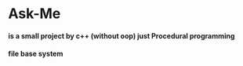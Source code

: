 # Ask-Me
#### is a small project by c++ (without oop) just Procedural programming 
#### file base system 

